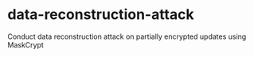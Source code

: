 # data-reconstruction-attack
Conduct data reconstruction attack on partially encrypted updates using MaskCrypt
